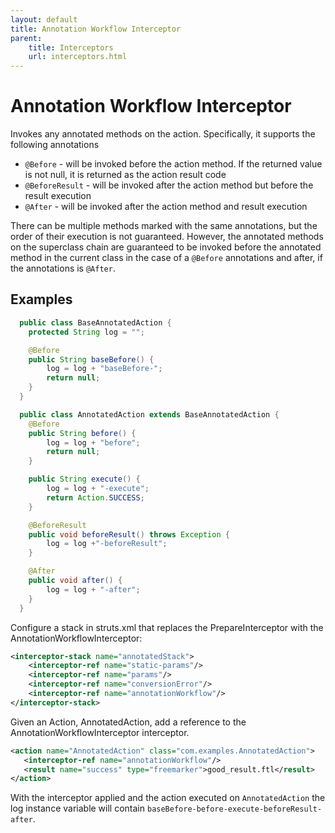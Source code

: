 ```yaml
---
layout: default
title: Annotation Workflow Interceptor
parent:
    title: Interceptors
    url: interceptors.html
---
```


# Annotation Workflow Interceptor

Invokes any annotated methods on the action. Specifically, it supports the following annotations
 
 - `@Before` - will be invoked before the action method. If the returned value is not null, it is returned as the action 
   result code
 - `@BeforeResult` - will be invoked after the action method but before the result execution
 - `@After` - will be invoked after the action method and result execution

There can be multiple methods marked with the same annotations, but the order of their execution is not guaranteed. 
However, the annotated methods on the superclass chain are guaranteed to be invoked before the annotated method in the current 
class in the case of a `@Before` annotations and after, if the annotations is `@After`.

## Examples

```java
  public class BaseAnnotatedAction {
  	protected String log = "";

  	@Before
  	public String baseBefore() {
  		log = log + "baseBefore-";
  		return null;
  	}
  }

  public class AnnotatedAction extends BaseAnnotatedAction {
  	@Before
  	public String before() {
  		log = log + "before";
  		return null;
  	}

  	public String execute() {
  		log = log + "-execute";
  		return Action.SUCCESS;
  	}

  	@BeforeResult
  	public void beforeResult() throws Exception {
  		log = log +"-beforeResult";
  	}

  	@After
  	public void after() {
  		log = log + "-after";
  	}
  }
```

Configure a stack in struts\.xml that replaces the PrepareInterceptor with the AnnotationWorkflowInterceptor:

```xml
<interceptor-stack name="annotatedStack">
	<interceptor-ref name="static-params"/>
	<interceptor-ref name="params"/>
	<interceptor-ref name="conversionError"/>
	<interceptor-ref name="annotationWorkflow"/>
</interceptor-stack>
```

Given an Action, AnnotatedAction, add a reference to the AnnotationWorkflowInterceptor interceptor\.

```xml
<action name="AnnotatedAction" class="com.examples.AnnotatedAction">
   <interceptor-ref name="annotationWorkflow"/>
   <result name="success" type="freemarker">good_result.ftl</result>
</action>
```

With the interceptor applied and the action executed on `AnnotatedAction` the log instance variable will contain 
`baseBefore-before-execute-beforeResult-after`.
